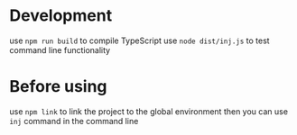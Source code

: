 # Development
use `npm run build` to compile TypeScript
use `node dist/inj.js` to test command line functionality

# Before using
use `npm link` to link the project to the global environment
then you can use `inj` command in the command line

